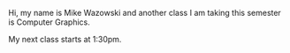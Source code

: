 Hi, my name is Mike Wazowski and another class I am taking this semester is Computer Graphics.

My next class starts at 1:30pm.